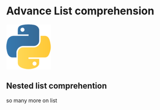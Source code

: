 # Advance List comprehension

![samuel effiong python image](/image/samuel%20effiong%20python%20image.png)

## Nested list comprehention

so many more on list
